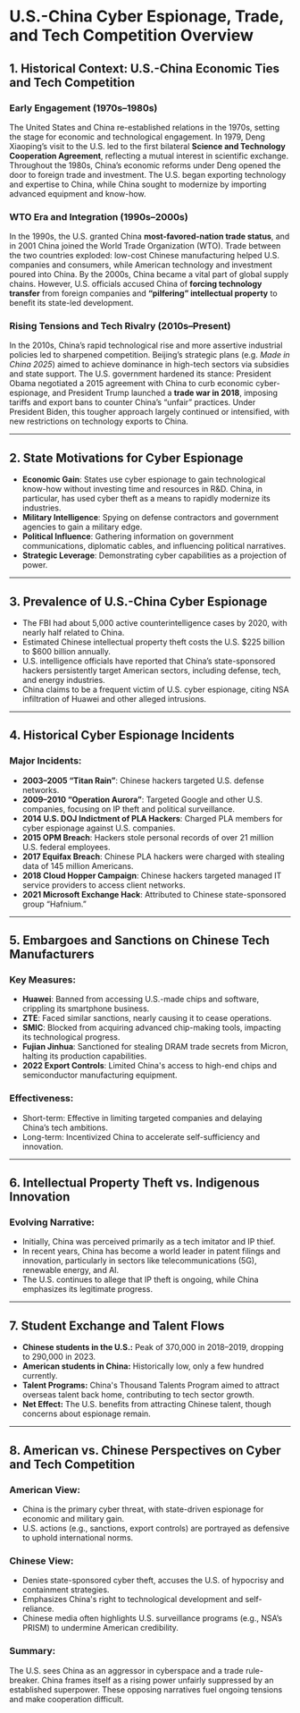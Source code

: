 # U.S.-China Cyber Espionage, Trade, and Tech Competition Overview

## 1. Historical Context: U.S.-China Economic Ties and Tech Competition  
### Early Engagement (1970s–1980s)  
The United States and China re-established relations in the 1970s, setting the stage for economic and technological engagement. In 1979, Deng Xiaoping’s visit to the U.S. led to the first bilateral **Science and Technology Cooperation Agreement**, reflecting a mutual interest in scientific exchange. Throughout the 1980s, China’s economic reforms under Deng opened the door to foreign trade and investment. The U.S. began exporting technology and expertise to China, while China sought to modernize by importing advanced equipment and know-how. 

### WTO Era and Integration (1990s–2000s)  
In the 1990s, the U.S. granted China **most-favored-nation trade status**, and in 2001 China joined the World Trade Organization (WTO). Trade between the two countries exploded: low-cost Chinese manufacturing helped U.S. companies and consumers, while American technology and investment poured into China. By the 2000s, China became a vital part of global supply chains. However, U.S. officials accused China of **forcing technology transfer** from foreign companies and **“pilfering” intellectual property** to benefit its state-led development.

### Rising Tensions and Tech Rivalry (2010s–Present)  
In the 2010s, China’s rapid technological rise and more assertive industrial policies led to sharpened competition. Beijing’s strategic plans (e.g. *Made in China 2025*) aimed to achieve dominance in high-tech sectors via subsidies and state support. The U.S. government hardened its stance: President Obama negotiated a 2015 agreement with China to curb economic cyber-espionage, and President Trump launched a **trade war in 2018**, imposing tariffs and export bans to counter China’s “unfair” practices. Under President Biden, this tougher approach largely continued or intensified, with new restrictions on technology exports to China.

---

## 2. State Motivations for Cyber Espionage  
- **Economic Gain**: States use cyber espionage to gain technological know-how without investing time and resources in R&D. China, in particular, has used cyber theft as a means to rapidly modernize its industries.
- **Military Intelligence**: Spying on defense contractors and government agencies to gain a military edge.
- **Political Influence**: Gathering information on government communications, diplomatic cables, and influencing political narratives.
- **Strategic Leverage**: Demonstrating cyber capabilities as a projection of power.

---

## 3. Prevalence of U.S.-China Cyber Espionage  
- The FBI had about 5,000 active counterintelligence cases by 2020, with nearly half related to China.
- Estimated Chinese intellectual property theft costs the U.S. $225 billion to $600 billion annually.
- U.S. intelligence officials have reported that China’s state-sponsored hackers persistently target American sectors, including defense, tech, and energy industries.
- China claims to be a frequent victim of U.S. cyber espionage, citing NSA infiltration of Huawei and other alleged intrusions.

---

## 4. Historical Cyber Espionage Incidents  
### Major Incidents:  
- **2003–2005 “Titan Rain”**: Chinese hackers targeted U.S. defense networks.
- **2009–2010 “Operation Aurora”**: Targeted Google and other U.S. companies, focusing on IP theft and political surveillance.
- **2014 U.S. DOJ Indictment of PLA Hackers**: Charged PLA members for cyber espionage against U.S. companies.
- **2015 OPM Breach**: Hackers stole personal records of over 21 million U.S. federal employees.
- **2017 Equifax Breach**: Chinese PLA hackers were charged with stealing data of 145 million Americans.
- **2018 Cloud Hopper Campaign**: Chinese hackers targeted managed IT service providers to access client networks.
- **2021 Microsoft Exchange Hack**: Attributed to Chinese state-sponsored group “Hafnium.”

---

## 5. Embargoes and Sanctions on Chinese Tech Manufacturers  
### Key Measures:  
- **Huawei**: Banned from accessing U.S.-made chips and software, crippling its smartphone business.
- **ZTE**: Faced similar sanctions, nearly causing it to cease operations.
- **SMIC**: Blocked from acquiring advanced chip-making tools, impacting its technological progress.
- **Fujian Jinhua**: Sanctioned for stealing DRAM trade secrets from Micron, halting its production capabilities.
- **2022 Export Controls**: Limited China's access to high-end chips and semiconductor manufacturing equipment.

### Effectiveness:  
- Short-term: Effective in limiting targeted companies and delaying China’s tech ambitions.
- Long-term: Incentivized China to accelerate self-sufficiency and innovation.

---

## 6. Intellectual Property Theft vs. Indigenous Innovation  
### Evolving Narrative:  
- Initially, China was perceived primarily as a tech imitator and IP thief.
- In recent years, China has become a world leader in patent filings and innovation, particularly in sectors like telecommunications (5G), renewable energy, and AI.
- The U.S. continues to allege that IP theft is ongoing, while China emphasizes its legitimate progress.

---

## 7. Student Exchange and Talent Flows  
- **Chinese students in the U.S.:** Peak of 370,000 in 2018–2019, dropping to 290,000 in 2023.
- **American students in China:** Historically low, only a few hundred currently.
- **Talent Programs:** China's Thousand Talents Program aimed to attract overseas talent back home, contributing to tech sector growth.
- **Net Effect:** The U.S. benefits from attracting Chinese talent, though concerns about espionage remain.

---

## 8. American vs. Chinese Perspectives on Cyber and Tech Competition  
### American View:  
- China is the primary cyber threat, with state-driven espionage for economic and military gain.
- U.S. actions (e.g., sanctions, export controls) are portrayed as defensive to uphold international norms.

### Chinese View:  
- Denies state-sponsored cyber theft, accuses the U.S. of hypocrisy and containment strategies.
- Emphasizes China's right to technological development and self-reliance.
- Chinese media often highlights U.S. surveillance programs (e.g., NSA’s PRISM) to undermine American credibility.

### Summary:  
The U.S. sees China as an aggressor in cyberspace and a trade rule-breaker. China frames itself as a rising power unfairly suppressed by an established superpower. These opposing narratives fuel ongoing tensions and make cooperation difficult.
